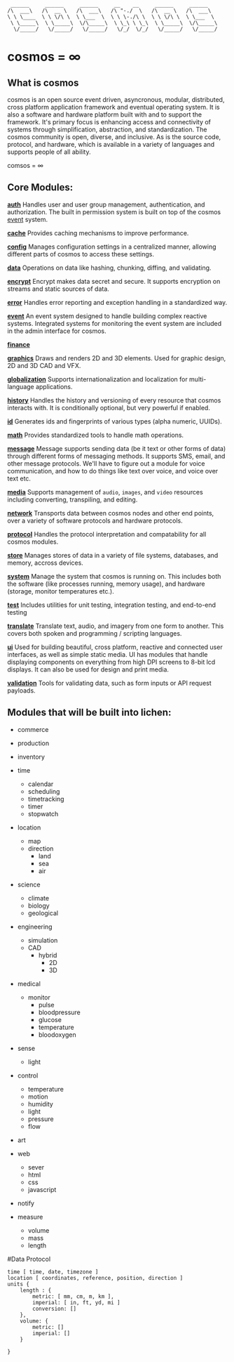 ```
 ______     ______     ______     __    __     ______     ______    
/\  ___\   /\  __ \   /\  ___\   /\ "-./  \   /\  __ \   /\  ___\   
\ \ \____  \ \ \/\ \  \ \___  \  \ \ \-./\ \  \ \ \/\ \  \ \___  \  
 \ \_____\  \ \_____\  \/\_____\  \ \_\ \ \_\  \ \_____\  \/\_____\ 
  \/_____/   \/_____/   \/_____/   \/_/  \/_/   \/_____/   \/_____/ 
```   

# cosmos = ∞

## What is cosmos

cosmos is an open source event driven, asyncronous, modular, distributed, cross platform application framework and eventual operating system. It is also a software and hardware platform built with and to support the framework. It's primary focus is enhancing access and connectivity of systems through simplification, abstraction, and standardization. The cosmos community is open, diverse, and inclusive. As is the source code, protocol, and hardware, which is available in a variety of languages and supports people of all ability.

comsos = ∞

## Core Modules:

**[auth](./modules/auth.md)**
Handles user and user group management, authentication, and authorization. The built in permission system is built on top of the cosmos [event](./modules/event.md) system.

**[cache](./modules/cache.md)**
Provides caching mechanisms to improve performance.

**[config](./modules/config.md)**
Manages configuration settings in a centralized manner, allowing different parts of cosmos to access these settings.

**[data](./modules/data.md)**
Operations on data like hashing, chunking, diffing, and validating.

**[encrypt](./modules/encrypt.md)**
Encrypt makes data secret and secure. It supports encryption on streams and static sources of data.

**[error](./modules/error.md)**
Handles error reporting and exception handling in a standardized way.

**[event](./modules/event.md)**
An event system designed to handle building complex reactive systems. Integrated systems for monitoring the event system are included in the admin interface for cosmos.

**[finance](./modules/finance.md)**

**[graphics](./modules/graphics.md)**
Draws and renders 2D and 3D elements. Used for graphic design, 2D and 3D CAD and VFX.

**[globalization](./modules/globalization.md)**
Supports internationalization and localization for multi-language applications.

**[history](./modules/history.md)**
Handles the history and versioning of every resource that cosmos interacts with. It is conditionally optional, but very powerful if enabled.

**[id](./modules/id.md)**
Generates ids and fingerprints of various types (alpha numeric, UUIDs).

**[math](./modules/math.md)**
Provides standardized tools to handle math operations.

**[message](./modules/message.md)**
Message supports sending data (be it text or other forms of data) through different forms of messaging methods. It supports SMS, email, and other message protocols. We'll have to figure out a module for voice communication, and how to do things like text over voice, and voice over text etc.

**[media](./modules/media.md)**
Supports management of `audio`, `images`, and `video` resources including converting, transpiling, and editing.

**[network](./modules/network.md)**
Transports data between cosmos nodes and other end points, over a variety of software protocols and hardware protocols.

**[protocol](./modules/protocol.md)**
Handles the protocol interpretation and compatability for all cosmos modules.

**[store](./modules/store.md)**
Manages stores of data in a variety of file systems, databases, and memory, accross devices.

**[system](./modules/system.md)**
Manage the system that cosmos is running on. This includes both the software (like processes running, memory usage), and hardware (storage, monitor temperatures etc.).

**[test](./modules/test.md)**
Includes utilities for unit testing, integration testing, and end-to-end testing

**[translate](./modules/translate.md)**
Translate text, audio, and imagery from one form to another. This covers both spoken and programming / scripting languages.

**[ui](./modules/ui.md)**
Used for building beautiful, cross platform, reactive and connected user interfaces, as well as simple static media. UI has modules that handle displaying components on everything from high DPI screens to 8-bit lcd displays. It can also be used for design and print media.

**[validation](./modules/validation.md)**
Tools for validating data, such as form inputs or API request payloads.


## Modules that will be built into lichen:

- commerce
- production
- inventory
- time
  - calendar
  - scheduling
  - timetracking
  - timer
  - stopwatch
- location
  - map
  - direction
    - land
    - sea
    - air

- science
  - climate
  - biology
  - geological
  
- engineering
  - simulation
  - CAD
    - hybrid
      - 2D
      - 3D

- medical
  - monitor
    - pulse
    - bloodpressure
    - glucose
    - temperature
    - bloodoxygen

- sense
  - light

- control
  - temperature
  - motion
  - humidity
  - light
  - pressure
  - flow

- art

- web
  - sever
  - html
  - css
  - javascript

- notify

- measure
  - volume
  - mass
  - length


#Data Protocol

```
time [ time, date, timezone ]
location [ coordinates, reference, position, direction ]
units {
    length : {
        metric: [ mm, cm, m, km ],
        imperial: [ in, ft, yd, mi ]
        conversion: []      
    },
    volume: {
        metric: []
        imperial: []
    }

}

```

